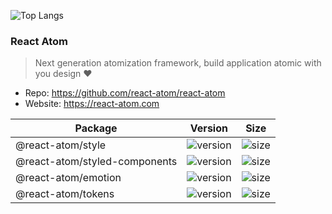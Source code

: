 ![Top Langs](https://github-readme-stats.vercel.app/api/top-langs/?username=godtail&layout=compact)

### React Atom

> Next generation atomization framework, build application atomic with you design ❤

- Repo: https://github.com/react-atom/react-atom
- Website: https://react-atom.com

|Package|Version|Size|
|-|-|-|
|@react-atom/style|![version](https://img.shields.io/npm/v/@react-atom/style)|![size](https://img.shields.io/bundlephobia/minzip/@react-atom/style)|
|@react-atom/styled-components|![version](https://img.shields.io/npm/v/@react-atom/styled-components)|![size](https://img.shields.io/bundlephobia/minzip/@react-atom/styled-components)|
|@react-atom/emotion|![version](https://img.shields.io/npm/v/@react-atom/emotion)|![size](https://img.shields.io/bundlephobia/minzip/@react-atom/emotion)|
|@react-atom/tokens|![version](https://img.shields.io/npm/v/@react-atom/tokens)|![size](https://img.shields.io/bundlephobia/minzip/@react-atom/tokens)|


